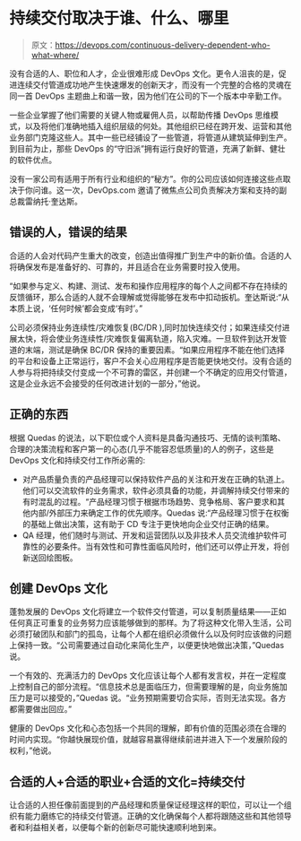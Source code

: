 # 持续交付取决于谁、什么、哪里

> 原文：<https://devops.com/continuous-delivery-dependent-who-what-where/>

没有合适的人、职位和人才，企业很难形成 DevOps 文化。更令人沮丧的是，促进连续交付管道成功地产生快速爆发的创新天才，而没有一个完整的合格的灵魂在同一首 DevOps 主题曲上和谐一致，因为他们在公司的下一个版本中辛勤工作。

一些企业掌握了他们需要的关键人物或雇佣人员，以帮助传播 DevOps 思维模式，以及将他们准确地插入组织层级的何处。其他组织已经在跨开发、运营和其他业务部门克隆这些人。其中一些已经铺设了一些管道，将管道从建筑延伸到生产。到目前为止，那些 DevOps 的“守旧派”拥有运行良好的管道，充满了新鲜、健壮的软件优点。

没有一家公司有适用于所有行业和组织的“秘方”。你的公司应该如何连接这些点取决于你问谁。这一次，DevOps.com 邀请了微焦点公司负责解决方案和支持的副总裁雷纳托·奎达斯。

## 错误的人，错误的结果

合适的人会对代码产生重大的改变，创造出值得推广到生产中的新价值。合适的人将确保发布是准备好的、可靠的，并且适合在业务需要时投入使用。

“如果参与定义、构建、测试、发布和操作应用程序的每个人之间都不存在持续的反馈循环，那么合适的人就不会理解或觉得能够在发布中扣动扳机。奎达斯说:“从本质上说，‘任何时候’都会变成‘有时’。”

公司必须保持业务连续性/灾难恢复(BC/DR ),同时加快连续交付；如果连续交付进展太快，将会使业务连续性/灾难恢复偏离轨道，陷入灾难。一旦软件到达开发管道的末端，测试是确保 BC/DR 保持的重要因素。“如果应用程序不能在他们选择的平台和设备上正常运行，客户不会关心应用程序是否能更快地交付。没有合适的人参与将把持续交付变成一个不可靠的雷区，并创建一个不确定的应用交付管道，这是企业永远不会接受的任何改进计划的一部分，”他说。

## 正确的东西

根据 Quedas 的说法，以下职位或个人资料是具备沟通技巧、无情的谈判策略、合理的决策流程和客户第一的心态(几乎不能容忍低质量)的人的例子，这些是 DevOps 文化和持续交付工作所必需的:

*   对产品质量负责的产品经理可以保持软件产品的关注和开发在正确的轨道上。他们可以交流软件的业务需求，软件必须具备的功能，并调解持续交付带来的有时混乱的过程。“产品经理习惯于根据市场趋势、竞争格局、客户要求和其他内部/外部压力来确定工作的优先顺序。Quedas 说:“产品经理习惯于在权衡的基础上做出决策，这有助于 CD 专注于更快地向企业交付正确的结果。
*   QA 经理，他们随时与测试、开发和运营团队以及非技术人员交流维护软件可靠性的必要条件。当有效性和可靠性面临风险时，他们还可以停止开发，将创新送回绘图板。

## 创建 DevOps 文化

蓬勃发展的 DevOps 文化将建立一个软件交付管道，可以复制质量结果——正如任何真正可重复的业务努力应该能够做到的那样。为了将这种文化带入生活，公司必须打破团队和部门的孤岛，让每个人都在组织必须做什么以及何时应该做的问题上保持一致。“公司需要通过自动化来简化生产，以便更快地做出决策，”Quedas 说。

一个有效的、充满活力的 DevOps 文化应该让每个人都有发言权，并在一定程度上控制自己的部分流程。“信息技术总是面临压力，但需要理解的是，向业务施加压力是可以接受的，”Quedas 说。“业务预期需要切合实际，否则无法实现。各方都需要做出回应。”

健康的 DevOps 文化和心态包括一个共同的理解，即有价值的范围必须在合理的时间内实现。“你越快展现价值，就越容易赢得继续前进并进入下一个发展阶段的权利，”他说。

## 合适的人+合适的职业+合适的文化=持续交付

让合适的人担任像前面提到的产品经理和质量保证经理这样的职位，可以让一个组织有能力磨练它的持续交付管道。正确的文化确保每个人都将跟随这些和其他领导者和利益相关者，以便每个新的创新尽可能快速顺利地到来。